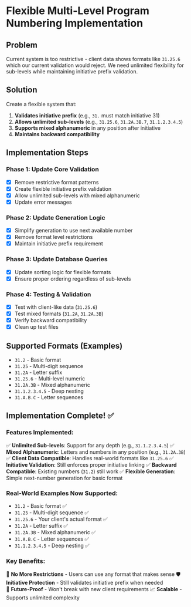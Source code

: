# Flexible Multi-Level Program Numbering Implementation

## Problem
Current system is too restrictive - client data shows formats like `31.25.6` which our current validation would reject. We need unlimited flexibility for sub-levels while maintaining initiative prefix validation.

## Solution
Create a flexible system that:
1. **Validates initiative prefix** (e.g., `31.` must match initiative 31)
2. **Allows unlimited sub-levels** (e.g., `31.25.6`, `31.2A.3B.7`, `31.1.2.3.4.5`)
3. **Supports mixed alphanumeric** in any position after initiative
4. **Maintains backward compatibility**

## Implementation Steps

### Phase 1: Update Core Validation
- [x] Remove restrictive format patterns
- [x] Create flexible initiative prefix validation
- [x] Allow unlimited sub-levels with mixed alphanumeric
- [x] Update error messages

### Phase 2: Update Generation Logic
- [x] Simplify generation to use next available number
- [x] Remove format level restrictions
- [x] Maintain initiative prefix requirement

### Phase 3: Update Database Queries
- [x] Update sorting logic for flexible formats
- [x] Ensure proper ordering regardless of sub-levels

### Phase 4: Testing & Validation
- [x] Test with client-like data (`31.25.6`)
- [x] Test mixed formats (`31.2A`, `31.2A.3B`)
- [x] Verify backward compatibility
- [x] Clean up test files

## Supported Formats (Examples)
- `31.2` - Basic format
- `31.25` - Multi-digit sequence  
- `31.2A` - Letter suffix
- `31.25.6` - Multi-level numeric
- `31.2A.3B` - Mixed alphanumeric
- `31.1.2.3.4.5` - Deep nesting
- `31.A.B.C` - Letter sequences

## Implementation Complete! ✅

### Features Implemented:
✅ **Unlimited Sub-levels**: Support for any depth (e.g., `31.1.2.3.4.5`)
✅ **Mixed Alphanumeric**: Letters and numbers in any position (e.g., `31.2A.3B`)
✅ **Client Data Compatible**: Handles real-world formats like `31.25.6`
✅ **Initiative Validation**: Still enforces proper initiative linking
✅ **Backward Compatible**: Existing numbers (`31.2`) still work
✅ **Flexible Generation**: Simple next-number generation for basic format

### Real-World Examples Now Supported:
- `31.2` - Basic format ✅
- `31.25` - Multi-digit sequence ✅
- `31.25.6` - Your client's actual format ✅
- `31.2A` - Letter suffix ✅
- `31.2A.3B` - Mixed alphanumeric ✅
- `31.A.B.C` - Letter sequences ✅
- `31.1.2.3.4.5` - Deep nesting ✅

### Key Benefits:
🎯 **No More Restrictions** - Users can use any format that makes sense
🛡️ **Initiative Protection** - Still validates initiative prefix when needed  
🔄 **Future-Proof** - Won't break with new client requirements
📈 **Scalable** - Supports unlimited complexity
